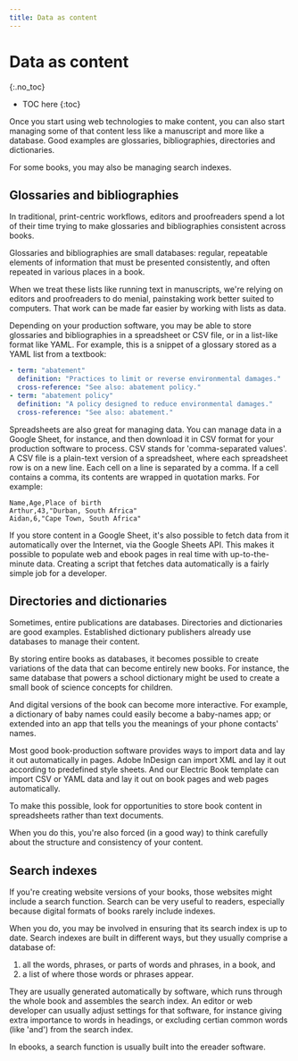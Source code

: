 ```yaml
---
title: Data as content
---
```


# Data as content
{:.no_toc}

* TOC here
{:toc}

Once you start using web technologies to make content, you can also start managing some of that content less like a manuscript and more like a database. Good examples are glossaries, bibliographies, directories and dictionaries.

For some books, you may also be managing search indexes.

## Glossaries and bibliographies

In traditional, print-centric workflows, editors and proofreaders spend a lot of their time trying to make glossaries and bibliographies consistent across books.

Glossaries and bibliographies are small databases: regular, repeatable elements of information that must be presented consistently, and often repeated in various places in a book.

When we treat these lists like running text in manuscripts, we're relying on editors and proofreaders to do menial, painstaking work better suited to computers. That work can be made far easier by working with lists as data.

Depending on your production software, you may be able to store glossaries and bibliographies in a spreadsheet or CSV file, or in a list-like format like YAML. For example, this is a snippet of a glossary stored as a YAML list from a textbook:

``` yaml
- term: "abatement"
  definition: "Practices to limit or reverse environmental damages."
  cross-reference: "See also: abatement policy."
- term: "abatement policy"
  definition: "A policy designed to reduce environmental damages."
  cross-reference: "See also: abatement."
```

Spreadsheets are also great for managing data. You can manage data in a Google Sheet, for instance, and then download it in CSV format for your production software to process. CSV stands for 'comma-separated values'. A CSV file is a plain-text version of a spreadsheet, where each spreadsheet row is on a new line. Each cell on a line is separated by a comma. If a cell contains a comma, its contents are wrapped in quotation marks. For example:

```csv
Name,Age,Place of birth
Arthur,43,"Durban, South Africa"
Aidan,6,"Cape Town, South Africa"
```

If you store content in a Google Sheet, it's also possible to fetch data from it automatically over the Internet, via the Google Sheets API. This makes it possible to populate web and ebook pages in real time with up-to-the-minute data. Creating a script that fetches data automatically is a fairly simple job for a developer.

## Directories and dictionaries

Sometimes, entire publications are databases. Directories and dictionaries are good examples. Established dictionary publishers already use databases to manage their content.

By storing entire books as databases, it becomes possible to create variations of the data that can become entirely new books. For instance, the same database that powers a school dictionary might be used to create a small book of science concepts for children.

And digital versions of the book can become more interactive. For example, a dictionary of baby names could easily become a baby-names app; or extended into an app that tells you the meanings of your phone contacts' names.

Most good book-production software provides ways to import data and lay it out automatically in pages. Adobe InDesign can import XML and lay it out according to predefined style sheets. And our Electric Book template can import CSV or YAML data and lay it out on book pages and web pages automatically.

To make this possible, look for opportunities to store book content in spreadsheets rather than text documents.

When you do this, you're also forced (in a good way) to think carefully about the structure and consistency of your content.

## Search indexes

If you're creating website versions of your books, those websites might include a search function. Search can be very useful to readers, especially because digital formats of books rarely include indexes.

When you do, you may be involved in ensuring that its search index is up to date. Search indexes are built in different ways, but they usually comprise a database of:

1. all the words, phrases, or parts of words and phrases, in a book, and
2. a list of where those words or phrases appear.

They are usually generated automatically by software, which runs through the whole book and assembles the search index. An editor or web developer can usually adjust settings for that software, for instance giving extra importance to words in headings, or excluding certian common words (like 'and') from the search index.

In ebooks, a search function is usually built into the ereader software.
